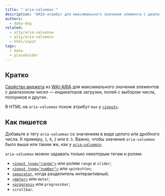```yaml
---
title: "`aria-valuemax`"
description: "ARIA-атрибут для максимального значения элемента с диапазоном чисел."
authors:
  - doka-dog
related:
  - a11y/aria-valuenow
  - a11y/aria-valuemin
  - html/input
tags:
  - doka
  - placeholder
---
```


## Кратко

[Свойство виджета](/a11y/aria-attrs/#atributy-vidzhetov) из [WAI-ARIA](/a11y/aria-intro/#specifikaciya) для максимального значения элементов с диапазоном чисел — индикаторов загрузки, полей с выбором числа, ползунков и других.

В HTML на `aria-valuemax` похож атрибут `max` у [`<input>`](/html/input/).

## Как пишется

Добавьте к тегу `aria-valuemax` со значением в виде целого или дробного числа. К примеру, `1`, `0`, `2` или `0.5`. Важно, чтобы значение `aria-valuemax` было выше или таким же, как у [`aria-valuemin`](/a11y/aria-valuemin/).

`aria-valuemax` можно задавать только некоторым тегам и ролям:

- [`<input type="range">`](/html/input/#type) или ролям `range` и `slider`;
- [`<input type="number">`](/html/input/#type) или `spinbutton`;
- [`separator`](/a11y/role-separator/), когда разделитель интерактивный;
- [`<meter>`](/html/meter/) или `meter`;
- [`<progress>`](/html/progress/) или `progressbar`;
- `scrollbar`.
